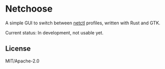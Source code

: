 # Netchoose

A simple GUI to switch between [netctl][0] profiles, written with Rust and GTK.

Current status: In development, not usable yet.

## License

MIT/Apache-2.0

[0]: https://wiki.archlinux.org/index.php/netctl
